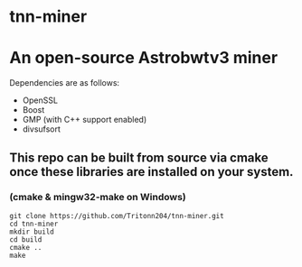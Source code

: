 # tnn-miner
# An open-source Astrobwtv3 miner

Dependencies are as follows:
  - OpenSSL
  - Boost
  - GMP (with C++ support enabled)
  - divsufsort

## This repo can be built from source via cmake once these libraries are installed on your system. 
### (cmake & mingw32-make on Windows)
```
git clone https://github.com/Tritonn204/tnn-miner.git
cd tnn-miner
mkdir build
cd build
cmake ..
make
```

